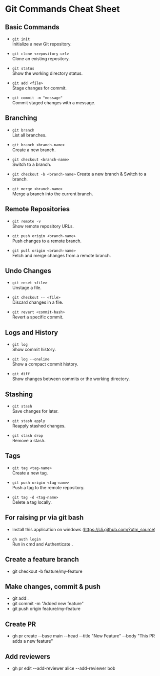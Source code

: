# Git Commands Cheat Sheet

## Basic Commands
- `git init`  
    Initialize a new Git repository.

- `git clone <repository-url>`  
    Clone an existing repository.

- `git status`  
    Show the working directory status.

- `git add <file>`  
    Stage changes for commit.

- `git commit -m "message"`  
    Commit staged changes with a message.

## Branching
- `git branch`  
    List all branches.

- `git branch <branch-name>`  
    Create a new branch.

- `git checkout <branch-name>`  
    Switch to a branch.

- `git checkout -b <branch-name>` 
    Create a new branch & Switch to a branch.

- `git merge <branch-name>`  
    Merge a branch into the current branch.

## Remote Repositories
- `git remote -v`  
    Show remote repository URLs.

- `git push origin <branch-name>`  
    Push changes to a remote branch.

- `git pull origin <branch-name>`  
    Fetch and merge changes from a remote branch.

## Undo Changes
- `git reset <file>`  
    Unstage a file.

- `git checkout -- <file>`  
    Discard changes in a file.

- `git revert <commit-hash>`  
    Revert a specific commit.

## Logs and History
- `git log`  
    Show commit history.

- `git log --oneline`  
    Show a compact commit history.

- `git diff`  
    Show changes between commits or the working directory.

## Stashing
- `git stash`  
    Save changes for later.

- `git stash apply`  
    Reapply stashed changes.

- `git stash drop`  
    Remove a stash.

## Tags
- `git tag <tag-name>`  
    Create a new tag.

- `git push origin <tag-name>`  
    Push a tag to the remote repository.

- `git tag -d <tag-name>`  
    Delete a tag locally.

## For raising pr via git bash
- Install this application on windows (https://cli.github.com/?utm_source)

- `gh auth login`  
    Run in cmd and Authenticate .


## Create a feature branch
- git checkout -b feature/my-feature

## Make changes, commit & push
- git add .
- git commit -m "Added new feature"
- git push origin feature/my-feature

## Create PR
- gh pr create --base main --head <branch-name> --title "New Feature" --body "This PR adds a new feature"

## Add reviewers
- gh pr edit --add-reviewer alice --add-reviewer bob
